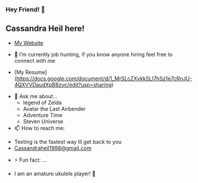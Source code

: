 ### Hey Friend! 👋

## Cassandra Heil here!

* [My Website](https://cassandraheil.github.io/Portfolio/)

- 🔭 I’m currently job hunting, if you know anyone hiring feel free to connect with me 
* [My Resume] (https://docs.google.com/document/d/1_MrSLcZXvkkSLI7hSz1e7cRnJU-4QXVVDaudXpB8zyc/edit?usp=sharing)

- 💬 Ask me about...
  * legend of Zelda
  * Avatar the Last Airbender
  * Adventure Time
  * Steven Universe
- 📫 How to reach me: 
* Texting is the fastest way Ill get back to you
* Cassandraheil1998@gmail.com
- ⚡ Fun fact: ...
* I am an amature ukulele player! 🎵

